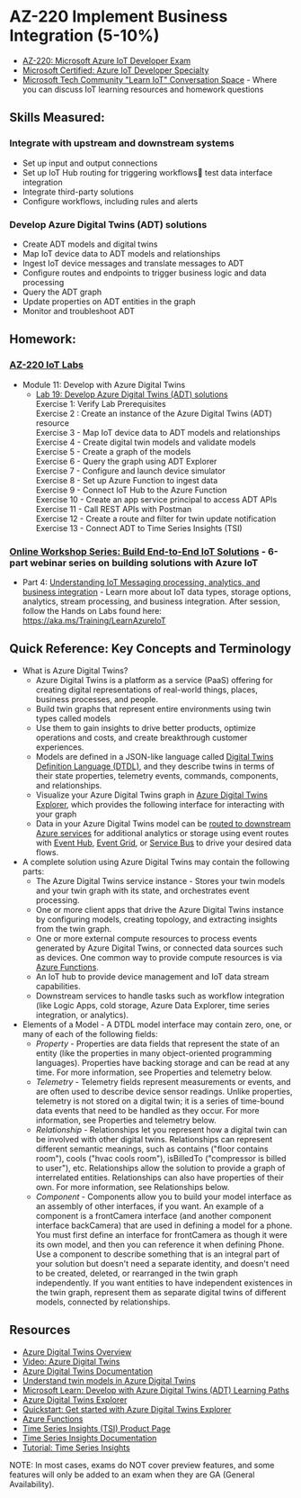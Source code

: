 # AZ-220 Implement Business Integration (5-10%)

* [AZ-220: Microsoft Azure IoT Developer Exam](https://docs.microsoft.com/en-us/learn/certifications/exams/az-220)
* [Microsoft Certified: Azure IoT Developer Specialty](https://docs.microsoft.com/en-us/learn/certifications/azure-iot-developer-specialty)
* [Microsoft Tech Community "Learn IoT" Conversation Space](https://aka.ms/iottechcommunity/learniot) - Where you can discuss IoT learning resources and homework questions 

## Skills Measured:
### Integrate with upstream and downstream systems
* Set up input and output connections
* Set up IoT Hub routing for triggering workflows test data interface integration
* Integrate third-party solutions
* Configure workflows, including rules and alerts

### Develop Azure Digital Twins (ADT) solutions
* Create ADT models and digital twins
* Map IoT device data to ADT models and relationships
* Ingest IoT device messages and translate messages to ADT
* Configure routes and endpoints to trigger business logic and data processing
* Query the ADT graph
* Update properties on ADT entities in the graph
* Monitor and troubleshoot ADT

## Homework:
### [AZ-220 IoT Labs](https://microsoftlearning.github.io/AZ-220-Microsoft-Azure-IoT-Developer) 
* Module 11: Develop with Azure Digital Twins
  * [Lab 19: Develop Azure Digital Twins (ADT) solutions](https://microsoftlearning.github.io/AZ-220-Microsoft-Azure-IoT-Developer/Instructions/Labs/LAB_AK_19-azure-digital-twins.html)
  <br />Exercise 1: Verify Lab Prerequisites
  <br />Exercise 2 : Create an instance of the Azure Digital Twins (ADT) resource
  <br />Exercise 3 - Map IoT device data to ADT models and relationships
  <br />Exercise 4 - Create digital twin models and validate models
  <br />Exercise 5 - Create a graph of the models
  <br />Exercise 6 - Query the graph using ADT Explorer
  <br />Exercise 7 - Configure and launch device simulator
  <br />Exercise 8 - Set up Azure Function to ingest data
  <br />Exercise 9 - Connect IoT Hub to the Azure Function
  <br />Exercise 10 - Create an app service principal to access ADT APIs
  <br />Exercise 11 - Call REST APIs with Postman
  <br />Exercise 12 - Create a route and filter for twin update notification
  <br />Exercise 13 - Connect ADT to Time Series Insights (TSI)

### [Online Workshop Series: Build End-to-End IoT Solutions](https://aka.ms/IoT-online-workshop) - 6-part webinar series on building solutions with Azure IoT
* Part 4: [Understanding IoT Messaging processing, analytics, and business integration](https://www.youtube.com/watch?v=78FR6BFPSK0&list=PL1ljc761XCiZMLoKOWZ8YVq_u9DacV7sy&index=4) - Learn more about IoT data types, storage options, analytics, stream processing, and business integration. After session, follow the Hands on Labs found here: https://aka.ms/Training/LearnAzureIoT 

## Quick Reference: Key Concepts and Terminology
* What is Azure Digital Twins?
  * Azure Digital Twins is a platform as a service (PaaS) offering for creating digital representations of real-world things, places, business processes, and people. 
  * Build twin graphs that represent entire environments using twin types called models
  * Use them to gain insights to drive better products, optimize operations and costs, and create breakthrough customer experiences. 
  * Models are defined in a JSON-like language called [Digital Twins Definition Language (DTDL)](https://github.com/Azure/opendigitaltwins-dtdl/blob/master/DTDL/v2/dtdlv2.md), and they describe twins in terms of their state properties, telemetry events, commands, components, and relationships.
  * Visualize your Azure Digital Twins graph in [Azure Digital Twins Explorer](https://docs.microsoft.com/en-us/azure/digital-twins/concepts-azure-digital-twins-explorer), which provides the following interface for interacting with your graph
  * Data in your Azure Digital Twins model can be [routed to downstream Azure services](https://docs.microsoft.com/en-us/azure/digital-twins/overview#output-to-adx-tsi-storage-and-analytics) for additional analytics or storage using event routes with [Event Hub](https://docs.microsoft.com/en-us/azure/event-hubs/event-hubs-about), [Event Grid](https://docs.microsoft.com/en-us/azure/event-grid/overview), or [Service Bus](https://docs.microsoft.com/en-us/azure/service-bus-messaging/service-bus-messaging-overview) to drive your desired data flows.
* A complete solution using Azure Digital Twins may contain the following parts:
  * The Azure Digital Twins service instance - Stores your twin models and your twin graph with its state, and orchestrates event processing.
  * One or more client apps that drive the Azure Digital Twins instance by configuring models, creating topology, and extracting insights from the twin graph.
  * One or more external compute resources to process events generated by Azure Digital Twins, or connected data sources such as devices. One common way to provide compute resources is via [Azure Functions](https://docs.microsoft.com/en-us/azure/azure-functions/functions-overview).
  * An IoT hub to provide device management and IoT data stream capabilities.
  * Downstream services to handle tasks such as workflow integration (like Logic Apps, cold storage, Azure Data Explorer, time series integration, or analytics).
* Elements of a Model - A DTDL model interface may contain zero, one, or many of each of the following fields:
  * *Property* - Properties are data fields that represent the state of an entity (like the properties in many object-oriented programming languages). Properties have backing storage and can be read at any time. For more information, see Properties and telemetry below.
  * *Telemetry* - Telemetry fields represent measurements or events, and are often used to describe device sensor readings. Unlike properties, telemetry is not stored on a digital twin; it is a series of time-bound data events that need to be handled as they occur. For more information, see Properties and telemetry below.
  * *Relationship* - Relationships let you represent how a digital twin can be involved with other digital twins. Relationships can represent different semantic meanings, such as contains ("floor contains room"), cools ("hvac cools room"), isBilledTo ("compressor is billed to user"), etc. Relationships allow the solution to provide a graph of interrelated entities. Relationships can also have properties of their own. For more information, see Relationships below.
  * *Component* - Components allow you to build your model interface as an assembly of other interfaces, if you want. An example of a component is a frontCamera interface (and another component interface backCamera) that are used in defining a model for a phone. You must first define an interface for frontCamera as though it were its own model, and then you can reference it when defining Phone. Use a component to describe something that is an integral part of your solution but doesn't need a separate identity, and doesn't need to be created, deleted, or rearranged in the twin graph independently. If you want entities to have independent existences in the twin graph, represent them as separate digital twins of different models, connected by relationships. 

## Resources
* [Azure Digital Twins Overview](https://azure.microsoft.com/en-us/services/digital-twins/#overview)
* [Video: Azure Digital Twins](https://azure.microsoft.com/en-us/resources/videos/azure-digital-twins-video/)
* [Azure Digital Twins Documentation](https://docs.microsoft.com/en-us/azure/digital-twins/)
* [Understand twin models in Azure Digital Twins](https://docs.microsoft.com/en-us/azure/digital-twins/concepts-models)
* [Microsoft Learn: Develop with Azure Digital Twins (ADT) Learning Paths](https://docs.microsoft.com/en-us/learn/paths/develop-azure-digital-twins/)
* [Azure Digital Twins Explorer](https://docs.microsoft.com/en-us/azure/digital-twins/concepts-azure-digital-twins-explorer)
* [Quickstart: Get started with Azure Digital Twins Explorer](https://docs.microsoft.com/en-us/azure/digital-twins/quickstart-azure-digital-twins-explorer)
* [Azure Functions](https://docs.microsoft.com/en-us/azure/azure-functions/functions-overview)
* [Time Series Insights (TSI) Product Page](https://azure.microsoft.com/en-us/services/time-series-insights)
* [Time Series Insights Documentation](https://docs.microsoft.com/en-us/azure/time-series-insights/time-series-insights-update-overview)
* [Tutorial: Time Series Insights](https://docs.microsoft.com/en-us/azure/time-series-insights/tutorial-create-populate-tsi-environment)

NOTE: In most cases, exams do NOT cover preview features, and some features will only be
added to an exam when they are GA (General Availability).
